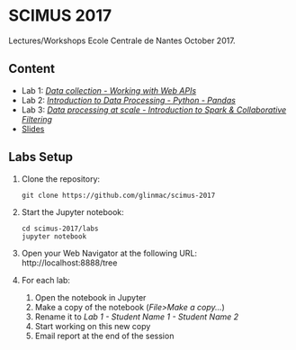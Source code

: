 SCIMUS 2017
===========

Lectures/Workshops Ecole Centrale de Nantes October 2017.

Content
-------

 * Lab 1: [*Data collection - Working with Web APIs*](labs/lab1/Lab%201%20-%20Data%20collection%20-%20Working%20with%20Web%20APIs.ipynb)
 * Lab 2: [*Introduction to Data Processing - Python - Pandas*](labs/lab2)
 * Lab 3: [*Data processing at scale - Introduction to Spark & Collaborative Filtering*](labs/lab3)
 * [Slides](slides)

Labs Setup
----------

  1. Clone the repository:

         git clone https://github.com/glinmac/scimus-2017

  1. Start the Jupyter notebook:
          
         cd scimus-2017/labs
         jupyter notebook
            
  1. Open your Web Navigator at the following URL: http://localhost:8888/tree
  
  1. For each lab:
      1. Open the notebook in Jupyter
      1. Make a copy of the notebook (*File>Make a copy...*)
      1. Rename it to *Lab 1 - Student Name 1 - Student Name 2*
      1. Start working on this new copy          
      1. Email report at the end of the session

